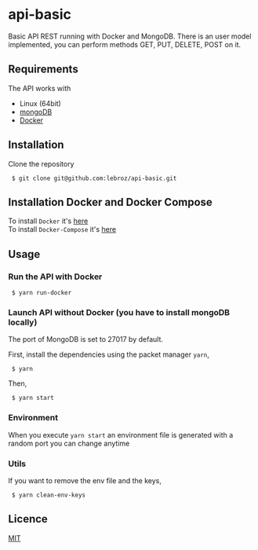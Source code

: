 # api-basic

Basic API REST running with Docker and MongoDB. There is an user model implemented, you can perform methods GET, PUT, DELETE, POST on it.

## Requirements

The API works with

* Linux (64bit)
* [mongoDB](https://www.mongodb.com/fr)
* [Docker](https://docs.docker.com/)

## Installation

Clone the repository

```
 $ git clone git@github.com:lebroz/api-basic.git
```
## Installation Docker and Docker Compose

To install `Docker` it's [here](https://docs.docker.com/install/linux/docker-ce/ubuntu/) </br>
To install `Docker-Compose` it's [here](https://docs.docker.com/compose/install/)

## Usage

### Run the API with Docker

```
 $ yarn run-docker
```

### Launch API without Docker (you have to install mongoDB locally)

The port of MongoDB is set to 27017 by default.

First, install the dependencies using the packet manager `yarn`,

```
 $ yarn
```
Then,

```
 $ yarn start
```

### Environment

When you execute `yarn start` an environment file is generated with a random port you can change anytime

### Utils

If you want to remove the env file and the keys,

```
 $ yarn clean-env-keys
```

## Licence

[MIT](https://choosealicense.com/licenses/mit/)
